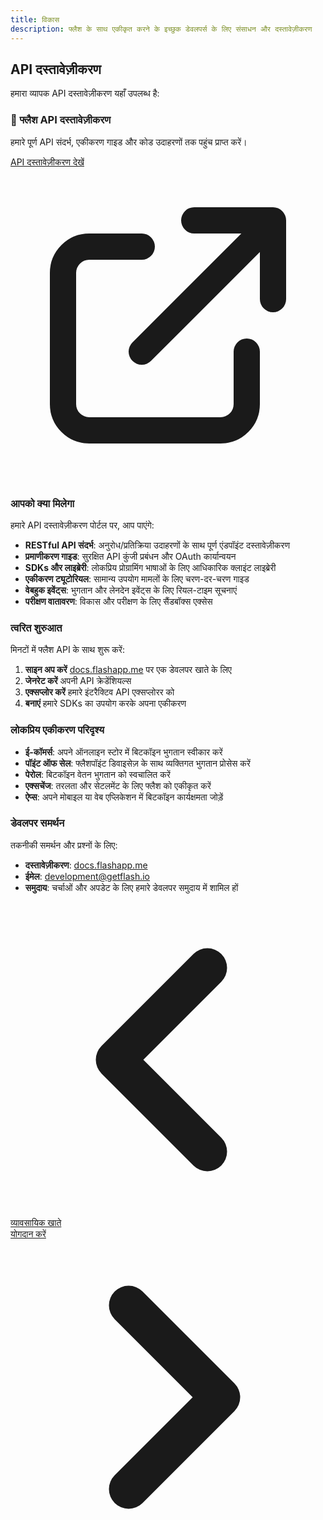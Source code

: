 ```yaml
---
title: विकास
description: फ्लैश के साथ एकीकृत करने के इच्छुक डेवलपर्स के लिए संसाधन और दस्तावेज़ीकरण
---
```


## API दस्तावेज़ीकरण

हमारा व्यापक API दस्तावेज़ीकरण यहाँ उपलब्ध है:

<div class="bg-flash-accent/10 border border-flash-accent/20 rounded-lg p-6 mb-8">
    <h3 class="text-lg font-semibold mb-2">🚀 फ्लैश API दस्तावेज़ीकरण</h3>
    <p class="mb-4">हमारे पूर्ण API संदर्भ, एकीकरण गाइड और कोड उदाहरणों तक पहुंच प्राप्त करें।</p>
    <a href="https://docs.flashapp.me" target="_blank" rel="noopener noreferrer" class="inline-flex items-center bg-flash-accent hover:bg-flash-accent/90 text-white font-medium py-2 px-6 rounded-md transition-colors">
        API दस्तावेज़ीकरण देखें
        <svg xmlns="http://www.w3.org/2000/svg" class="h-5 w-5 ml-2" fill="none" viewBox="0 0 24 24" stroke="currentColor">
            <path stroke-linecap="round" stroke-linejoin="round" stroke-width="2" d="M10 6H6a2 2 0 00-2 2v10a2 2 0 002 2h10a2 2 0 002-2v-4M14 4h6m0 0v6m0-6L10 14" />
        </svg>
    </a>
</div>

### आपको क्या मिलेगा

हमारे API दस्तावेज़ीकरण पोर्टल पर, आप पाएंगे:

- **RESTful API संदर्भ**: अनुरोध/प्रतिक्रिया उदाहरणों के साथ पूर्ण एंडपॉइंट दस्तावेज़ीकरण
- **प्रमाणीकरण गाइड**: सुरक्षित API कुंजी प्रबंधन और OAuth कार्यान्वयन
- **SDKs और लाइब्रेरी**: लोकप्रिय प्रोग्रामिंग भाषाओं के लिए आधिकारिक क्लाइंट लाइब्रेरी
- **एकीकरण ट्यूटोरियल**: सामान्य उपयोग मामलों के लिए चरण-दर-चरण गाइड
- **वेबहुक इवेंट्स**: भुगतान और लेनदेन इवेंट्स के लिए रियल-टाइम सूचनाएं
- **परीक्षण वातावरण**: विकास और परीक्षण के लिए सैंडबॉक्स एक्सेस

### त्वरित शुरुआत

मिनटों में फ्लैश API के साथ शुरू करें:

1. **साइन अप करें** [docs.flashapp.me](https://docs.flashapp.me) पर एक डेवलपर खाते के लिए
2. **जेनरेट करें** अपनी API क्रेडेंशियल्स
3. **एक्सप्लोर करें** हमारे इंटरैक्टिव API एक्सप्लोरर को
4. **बनाएं** हमारे SDKs का उपयोग करके अपना एकीकरण

### लोकप्रिय एकीकरण परिदृश्य

- **ई-कॉमर्स**: अपने ऑनलाइन स्टोर में बिटकॉइन भुगतान स्वीकार करें
- **पॉइंट ऑफ सेल**: फ्लैशपॉइंट डिवाइसेज़ के साथ व्यक्तिगत भुगतान प्रोसेस करें
- **पेरोल**: बिटकॉइन वेतन भुगतान को स्वचालित करें
- **एक्सचेंज**: तरलता और सेटलमेंट के लिए फ्लैश को एकीकृत करें
- **ऐप्स**: अपने मोबाइल या वेब एप्लिकेशन में बिटकॉइन कार्यक्षमता जोड़ें

### डेवलपर समर्थन

तकनीकी समर्थन और प्रश्नों के लिए:

- **दस्तावेज़ीकरण**: [docs.flashapp.me](https://docs.flashapp.me)
- **ईमेल**: [development@getflash.io](mailto:development@getflash.io)
- **समुदाय**: चर्चाओं और अपडेट के लिए हमारे डेवलपर समुदाय में शामिल हों

<!-- Navigation links -->
<div class="flex justify-between items-center mt-8 pt-4 border-t border-zinc-200 dark:border-zinc-700">
  <div class="w-1/3 text-left">
    <a href="business" class="inline-flex items-center bg-purple-600 hover:bg-purple-700 text-white rounded-md transition-colors px-4 py-2 text-sm font-medium shadow-sm hover:shadow-md">
      <svg xmlns="http://www.w3.org/2000/svg" class="h-6 w-6 mr-2" fill="none" viewBox="0 0 24 24" stroke="currentColor">
        <path stroke-linecap="round" stroke-linejoin="round" stroke-width="3" d="M15 19l-7-7 7-7" />
      </svg>
      व्यावसायिक खाते
    </a>
  </div>
  <div class="w-1/3 text-center">
    <!-- Optional center content -->
  </div>
  <div class="w-1/3 text-right">
    <a href="contribute" class="inline-flex items-center bg-purple-600 hover:bg-purple-700 text-white rounded-md transition-colors px-4 py-2 text-sm font-medium shadow-sm hover:shadow-md">
      योगदान करें
      <svg xmlns="http://www.w3.org/2000/svg" class="h-6 w-6 ml-2" fill="none" viewBox="0 0 24 24" stroke="currentColor">
        <path stroke-linecap="round" stroke-linejoin="round" stroke-width="3" d="M9 5l7 7-7 7" />
      </svg>
    </a>
  </div>
</div>
